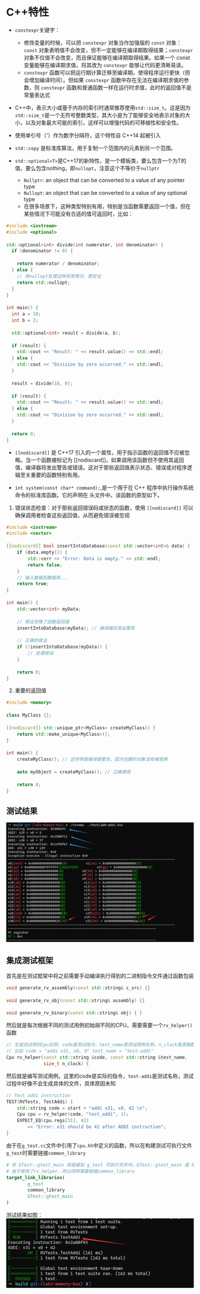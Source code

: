 # C++特性

- `constexpr`关键字：
    - 修饰变量的时候，可以把 `constexpr` 对象当作加强版的 `const` 对象：`const` 对象表明值不会改变，但不一定能够在编译期取得结果；`constexpr` 对象不仅值不会改变，而且保证能够在编译期取得结果。如果一个 const 变量能够在编译期求值，将其改为 `constexpr` 能够让代码更清晰易读。
    - `constexpr` 函数可以把运行期计算迁移至编译期，使得程序运行更快（但会增加编译时间）。但如果 `constexpr` 函数中存在无法在编译期求值的参数，则 `constexpr` 函数和普通函数一样在运行时求值，此时的返回值不是常量表达式

- C++中，表示大小或基于内存的索引时通常推荐使用`std::size_t`。这是因为`std::size_t`是一个无符号整数类型，其大小是为了能够安全地表示对象的大小，以及对象最大可能的索引，这样可以增强代码的可移植性和安全性。

- 使用单引号（'）作为数字分隔符，这个特性自 C++14 起被引入

- `std::copy` 是标准库算法，用于复制一个范围内的元素到另一个范围。

- `std::optional<T>`是C++17的新特性，是一个模板类，要么包含一个为T的值，要么包含nothing，即`nullopt`，注意这个不等价于`nullptr`
    - `Nullptr`: an object that can be converted to a value of any pointer type
    - `Nullopt`: an object that can be converted to a value of any optional type
    - 在很多场景下，这种类型特别有用，特别是当函数需要返回一个值，但在某些情况下可能没有合适的值可返回时，比如：

```cpp
#include <iostream>
#include <optional>

std::optional<int> divide(int numerator, int denominator) {
  if (denominator != 0) {
    
    return numerator / denominator;
  } else {
    // 用nullopt处理这种异常情况，更安全
    return std::nullopt;
  }
}

int main() {
  int a = 10;
  int b = 2;

  std::optional<int> result = divide(a, b);

  if (result) {
    std::cout << "Result: " << result.value() << std::endl;
  } else {
    std::cout << "Division by zero occurred." << std::endl;
  }

  result = divide(10, 0);

  if (result) {
    std::cout << "Result: " << result.value() << std::endl;
  } else {
    std::cout << "Division by zero occurred." << std::endl;
  }

  return 0;
}
```

- `[[nodiscard]]` 是 C++17 引入的一个属性，用于指示函数的返回值不应被忽略。当一个函数被标记为 [[nodiscard]]，如果调用该函数但不使用其返回值，编译器将发出警告或错误。这对于那些返回值表示状态、错误或对程序逻辑至关重要的函数特别有用。

- `int system(const char* command);`,是一个用于在 C++ 程序中执行操作系统命令的标准库函数。它的声明在 <cstdlib> 头文件中。该函数的原型如下。
1. 错误状态检查：对于那些返回错误码或状态的函数，使用 `[[nodiscard]]` 可以确保调用者检查这些返回值，从而避免错误被忽视
```cpp
#include <iostream>
#include <vector>

[[nodiscard]] bool insertIntoDatabase(const std::vector<int>& data) {
    if (data.empty()) {
        std::cerr << "Error: Data is empty." << std::endl;
        return false;
    }
    // 插入数据到数据库...
    return true;
}

int main() {
    std::vector<int> myData;

    // 假设忽略了函数返回值
    insertIntoDatabase(myData); // 编译器将发出警告

    // 正确的做法
    if (!insertIntoDatabase(myData)) {
        // 处理错误
    }

    return 0;
}
```

2. 重要的返回值
```cpp
#include <memory>

class MyClass {};

[[nodiscard]] std::unique_ptr<MyClass> createMyClass() {
    return std::make_unique<MyClass>();
}

int main() {
    createMyClass(); // 这将导致编译器警告，因为创建的对象没有被使用

    auto myObject = createMyClass(); // 正确使用

    return 0;
}
```

## 测试结果
![](assets/2024-06-05-23-15-56.png)


## 集成测试框架

首先是在测试框架中将之前需要手动编译执行得到的二进制指令文件通过函数包装

```cpp
void generate_rv_assembly(const std::string& c_src) {}

void generate_rv_obj(const std::string& assembly) {}

void generate_rv_binary(const std::string& obj) { }
```

然后就是每次根据不同的测试用例初始胡不同的CPU，需要需要一个`rv_helper()`函数

```cpp
// 生成测试用的Cpu实例，code是测试指令，test_name是测试用例名称，n_clock是周期数
// 比如 code = "addi x31, x0, 0" test_name = "test-addi"
Cpu rv_helper(const std::string &code, const std::string &test_name,
              size_t n_clock) {
```

然后就是编写测试用例，这里的code是实际的指令，`test-addi`是测试名称，测试过程中好像不会生成具体的文件，具体原因未知
```cpp
// Test addi instruction
TEST(RVTests, TestAddi) {
    std::string code = start + "addi x31, x0, 42 \n";
    Cpu cpu = rv_helper(code, "test_addi", 1);
    EXPECT_EQ(cpu.regs[31], 42)
        << "Error: x31 should be 42 after ADDI instruction";
}
```

由于在`g_test.cc`文件中引用了`cpu.hh`中定义的函数，所以在构建测试可执行文件`g_test`时需要链接`common_library`

```cmake
# 将 GTest::gtest_main 库链接到 g_test 可执行文件中。GTest::gtest_main 是 Google Test 提供的一个目标，包含了主测试入口
# 由于使用了rv_helper，所以同样需要链接common_library
target_link_libraries(
        g_test
        common_library
        GTest::gtest_main
)
```
测试结果如图：
![](assets/2024-06-07-17-25-45.png)